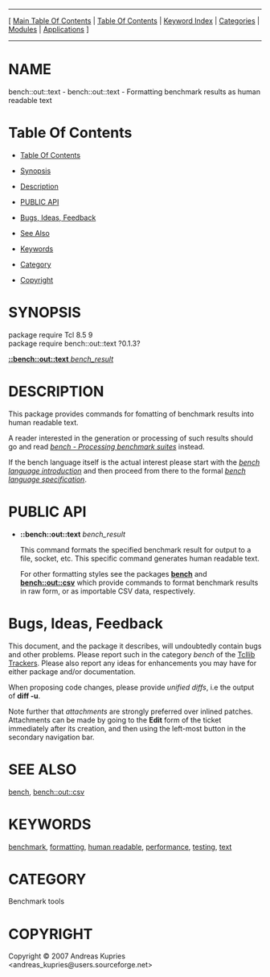 
[//000000001]: # (bench::out::text \- Benchmarking/Performance tools)
[//000000002]: # (Generated from file 'bench\_wtext\.man' by tcllib/doctools with format 'markdown')
[//000000003]: # (Copyright &copy; 2007 Andreas Kupries <andreas\_kupries@users\.sourceforge\.net>)
[//000000004]: # (bench::out::text\(n\) 0\.1\.3 tcllib "Benchmarking/Performance tools")

<hr> [ <a href="../../../../toc.md">Main Table Of Contents</a> &#124; <a
href="../../../toc.md">Table Of Contents</a> &#124; <a
href="../../../../index.md">Keyword Index</a> &#124; <a
href="../../../../toc0.md">Categories</a> &#124; <a
href="../../../../toc1.md">Modules</a> &#124; <a
href="../../../../toc2.md">Applications</a> ] <hr>

# NAME

bench::out::text \- bench::out::text \- Formatting benchmark results as human
readable text

# <a name='toc'></a>Table Of Contents

  - [Table Of Contents](#toc)

  - [Synopsis](#synopsis)

  - [Description](#section1)

  - [PUBLIC API](#section2)

  - [Bugs, Ideas, Feedback](#section3)

  - [See Also](#seealso)

  - [Keywords](#keywords)

  - [Category](#category)

  - [Copyright](#copyright)

# <a name='synopsis'></a>SYNOPSIS

package require Tcl 8\.5 9  
package require bench::out::text ?0\.1\.3?  

[__::bench::out::text__ *bench\_result*](#1)  

# <a name='description'></a>DESCRIPTION

This package provides commands for fomatting of benchmark results into human
readable text\.

A reader interested in the generation or processing of such results should go
and read *[bench \- Processing benchmark suites](bench\.md)* instead\.

If the bench language itself is the actual interest please start with the
*[bench language introduction](bench\_lang\_intro\.md)* and then proceed from
there to the formal *[bench language specification](bench\_lang\_spec\.md)*\.

# <a name='section2'></a>PUBLIC API

  - <a name='1'></a>__::bench::out::text__ *bench\_result*

    This command formats the specified benchmark result for output to a file,
    socket, etc\. This specific command generates human readable text\.

    For other formatting styles see the packages __[bench](bench\.md)__
    and __[bench::out::csv](bench\_wcsv\.md)__ which provide commands to
    format benchmark results in raw form, or as importable CSV data,
    respectively\.

# <a name='section3'></a>Bugs, Ideas, Feedback

This document, and the package it describes, will undoubtedly contain bugs and
other problems\. Please report such in the category *bench* of the [Tcllib
Trackers](http://core\.tcl\.tk/tcllib/reportlist)\. Please also report any ideas
for enhancements you may have for either package and/or documentation\.

When proposing code changes, please provide *unified diffs*, i\.e the output of
__diff \-u__\.

Note further that *attachments* are strongly preferred over inlined patches\.
Attachments can be made by going to the __Edit__ form of the ticket
immediately after its creation, and then using the left\-most button in the
secondary navigation bar\.

# <a name='seealso'></a>SEE ALSO

[bench](bench\.md), [bench::out::csv](bench\_wcsv\.md)

# <a name='keywords'></a>KEYWORDS

[benchmark](\.\./\.\./\.\./\.\./index\.md\#benchmark),
[formatting](\.\./\.\./\.\./\.\./index\.md\#formatting), [human
readable](\.\./\.\./\.\./\.\./index\.md\#human\_readable),
[performance](\.\./\.\./\.\./\.\./index\.md\#performance),
[testing](\.\./\.\./\.\./\.\./index\.md\#testing),
[text](\.\./\.\./\.\./\.\./index\.md\#text)

# <a name='category'></a>CATEGORY

Benchmark tools

# <a name='copyright'></a>COPYRIGHT

Copyright &copy; 2007 Andreas Kupries <andreas\_kupries@users\.sourceforge\.net>
